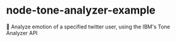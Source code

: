 # node-tone-analyzer-example
🤖 Analyze emotion of a specified twitter user, using the IBM's Tone Analyzer API
